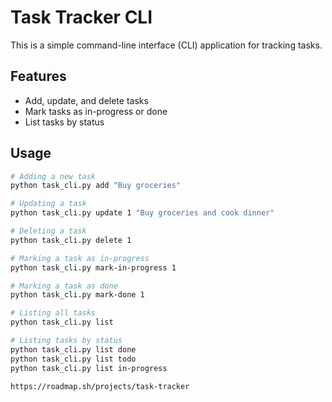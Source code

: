 # Task Tracker CLI

This is a simple command-line interface (CLI) application for tracking tasks.

## Features
- Add, update, and delete tasks
- Mark tasks as in-progress or done
- List tasks by status

## Usage

```bash
# Adding a new task
python task_cli.py add "Buy groceries"

# Updating a task
python task_cli.py update 1 "Buy groceries and cook dinner"

# Deleting a task
python task_cli.py delete 1

# Marking a task as in-progress
python task_cli.py mark-in-progress 1

# Marking a task as done
python task_cli.py mark-done 1

# Listing all tasks
python task_cli.py list

# Listing tasks by status
python task_cli.py list done
python task_cli.py list todo
python task_cli.py list in-progress

https://roadmap.sh/projects/task-tracker
